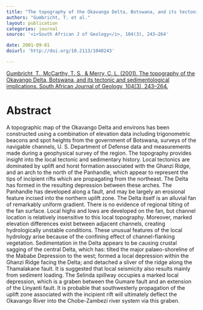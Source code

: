 ```yaml
---
title: "The topography of the Okavango Delta, Botswana, and its tectonic and sedimentological implications."
authors: "Gumbricht, T. et al."
layout: publication
categories: journal
source: '<i>South African J of Geology</i>, 104(3), 243–264'

date: 2001-09-01
doiurl: 'http://doi.org/10.2113/1040243'

---
```


[Gumbricht, T., McCarthy, T. S., & Merry, C. L. (2001). The topography of the Okavango Delta, Botswana, and its tectonic and sedimentological implications. South African Journal of Geology, 104(3), 243–264.](http://doi.org/10.2113/1040243)

<h1 class='foot-description'>Abstract</h1>

A topographic map of the Okavango Delta and environs has been constructed using a combination of elevation data including trigonometric beacons and spot heights from the government of Botswana, surveys of the navigable channels, U. S. Department of Defense data and measurements made during a geophysical survey of the region. The topography provides insight into the local tectonic and sedimentary history. Local tectonics are dominated by uplift and horst formation associated with the Ghanzi Ridge, and an arch to the north of the Panhandle, which appear to represent the tips of incipient rifts which are propagating from the northeast. The Delta has formed in the resulting depression between these arches. The Panhandle has developed along a fault, and may be largely an erosional feature incised into the northern uplift zone. The Delta itself is an alluvial fan of remarkably uniform gradient. There is no evidence of regional tilting of the fan surface. Local highs and lows are developed on the fan, but channel location is relatively insensitive to this local topography. Moreover, marked elevation differences exist between adjacent channels, creating hydrologically unstable conditions. These unusual features of the local hydrology arise because of the confining effect of channel-flanking vegetation. Sedimentation in the Delta appears to be causing crustal sagging of the central Delta, which has: tilted the major palaeo-shoreline of the Mababe Depression to the west; formed a local depression within the Ghanzi Ridge facing the Delta; and detached a sliver of the ridge along the Thamalakane fault. It is suggested that local seismicity also results mainly from sediment loading. The Selinda spillway occupies a marked local depression, which is a graben between the Gumare fault and an extension of the Linyanti fault. It is probable that southwesterly propagation of the uplift zone associated with the incipient rift will ultimately deflect the Okavango River into the Chobe-Zambezi river system via this graben.
